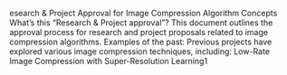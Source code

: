 esearch & Project Approval for Image Compression Algorithm
Concepts
What’s this “Research & Project approval”?
This document outlines the approval process for research and project proposals related to image compression algorithms.
Examples of the past:
Previous projects have explored various image compression techniques, including:
Low-Rate Image Compression with Super-Resolution Learning1